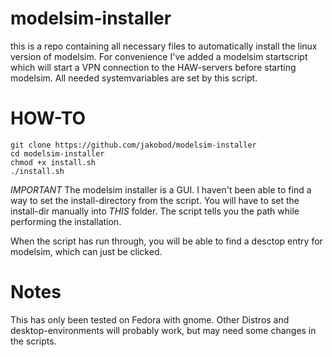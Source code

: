 # modelsim-installer
this is a repo containing all necessary files to automatically install the linux version of modelsim. For convenience I've added a modelsim startscript which will start a VPN connection to the HAW-servers before starting modelsim. All needed systemvariables are set by this script.

# HOW-TO
```
git clone https://github.com/jakobod/modelsim-installer
cd modelsim-installer
chmod +x install.sh
./install.sh
```
*IMPORTANT*
The modelsim installer is a GUI. I haven't been able to find a way to set the install-directory from the script.
You will have to set the install-dir manually into *THIS* folder. The script tells you the path while performing the installation.

When the script has run through, you will be able to find a desctop entry for modelsim, which can just be clicked.

# Notes
This has only been tested on Fedora with gnome. Other Distros and desktop-environments will probably work, but may need some changes in the scripts.
